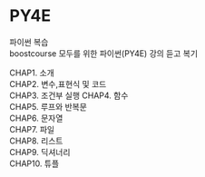 # PY4E

파이썬 복습 <br>
boostcourse 모두를 위한 파이썬(PY4E) 강의 듣고 복기  

CHAP1. 소개<BR>
CHAP2. 변수,표현식 및 코드<br>
CHAP3. 조건부 실행
CHAP4. 함수  
CHAP5. 루프와 반복문  
CHAP6. 문자열   
CHAP7. 파일  
CHAP8. 리스트  
CHAP9. 딕셔너리  
CHAP10. 튜플  
